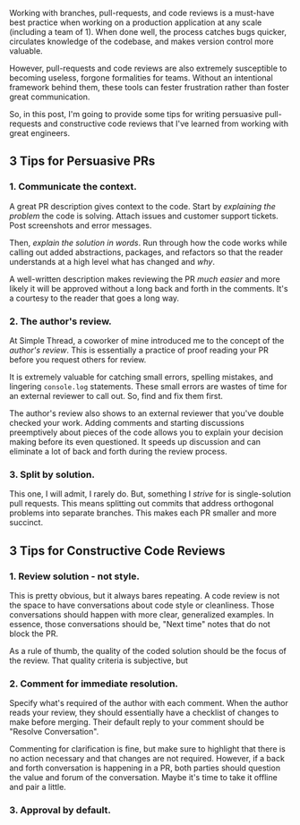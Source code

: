 Working with branches, pull-requests, and code reviews is a must-have best practice when working on a production application at any scale (including a team of 1). When done well, the process catches bugs quicker, circulates knowledge of the codebase, and makes version control more valuable.

However, pull-requests and code reviews are also extremely susceptible to becoming useless, forgone formalities for teams. Without an intentional framework behind them, these tools can fester frustration rather than foster great communication.

So, in this post, I'm going to provide some tips for writing persuasive pull-requests and constructive code reviews that I've learned from working with great engineers. 

## 3 Tips for Persuasive PRs
### 1. Communicate the context.
A great PR description gives context to the code. Start by *explaining the problem* the code is solving. Attach issues and customer support tickets. Post screenshots and error messages.

Then, *explain the solution in words*. Run through how the code works while calling out added abstractions, packages, and refactors so that the reader understands at a high level what has changed and *why*.

A well-written description makes reviewing the PR *much easier* and more likely it will be approved without a long back and forth in the comments. It's a courtesy to the reader that goes a long way.

### 2. The author's review.
At Simple Thread, a coworker of mine introduced me to the concept of the *author's review*. This is essentially a practice of proof reading your PR before you request others for review.

It is extremely valuable for catching small errors, spelling mistakes, and lingering `console.log` statements. These small errors are wastes of time for an external reviewer to call out. So, find and fix them first.

The author's review also shows to an external reviewer that you've double checked your work. Adding comments and starting discussions preemptively about pieces of the code allows you to explain your decision making before its even questioned. It speeds up discussion and can eliminate a lot of back and forth during the review process.

### 3. Split by solution.
This one, I will admit, I rarely do. But, something I *strive* for is single-solution pull requests. This means splitting out commits that address orthogonal problems into separate branches. This makes each PR smaller and more succinct.

## 3 Tips for Constructive Code Reviews
### 1. Review solution - not style.
This is pretty obvious, but it always bares repeating.  A code review is not the space to have conversations about code style or cleanliness. Those conversations should happen with more clear, generalized examples. In essence, those conversations should be, "Next time" notes that do not block the PR.

As a rule of thumb, the quality of the coded solution should be the focus of the review. That quality criteria is subjective, but 

### 2. Comment for immediate resolution.
Specify what's required of the author with each comment. When the author reads your review, they should essentially have a checklist of changes to make before merging. Their default reply to your comment should be "Resolve Conversation". 

Commenting for clarification is fine, but make sure to highlight that there is no action necessary and that changes are not required. However, if a back and forth conversation is happening in a PR, both parties should question the value and forum of the conversation. Maybe it's time to take it offline and pair a little.

### 3. Approval by default.
